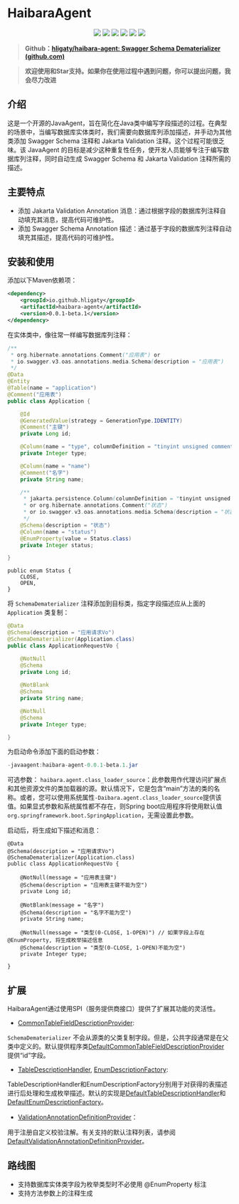 # HaibaraAgent

<p align="center">
<a href="https://openjdk.java.net/"><img src="https://img.shields.io/badge/JDK-17+-green?logo=java&amp;logoColor=white"></a>
<a href="https://github.com/hligaty/haibara-agent/blob/main/LICENSE"><img src="https://img.shields.io/github/license/hligaty/haibara-agent"></a>
<a href="https://api.github.com/repos/hligaty/haibara-agent/releases/latest"><img src="https://img.shields.io/github/v/release/hligaty/haibara-agent"></a>
<a href="https://github.com/hligaty/haibara-agent/stargazers"><img src="https://img.shields.io/github/stars/hligaty/haibara-agent"></a>
<a href="https://github.com/hligaty/haibara-agent/network/members"><img src="https://img.shields.io/github/forks/hligaty/haibara-agent"></a>
<a href="https://github.com/hligaty/haibara-agent/issues?q=is%3Aissue+is%3Aclosed"><img src="https://img.shields.io/github/issues-closed-raw/hligaty/haibara-agent"></a>
</p>



> **Github：[hligaty/haibara-agent: Swagger Schema Dematerializer (github.com)](https://github.com/hligaty/haibara-agent)**

> **欢迎使用和Star支持。如果你在使用过程中遇到问题，你可以提出问题，我会尽力改进**

##  介绍

这是一个开源的JavaAgent，旨在简化在Java类中编写字段描述的过程。在典型的场景中，当编写数据库实体类时，我们需要向数据库列添加描述，并手动为其他类添加 Swagger Schema 注释和 Jakarta Validation 注释。这个过程可能很乏味。该 JavaAgent 的目标是减少这种重复性任务，使开发人员能够专注于编写数据库列注释，同时自动生成 Swagger Schema 和 Jakarta Validation 注释所需的描述。

## 主要特点

- 添加 Jakarta Validation Annotation 消息：通过根据字段的数据库列注释自动填充其消息，提高代码可维护性。
- 添加 Swagger Schema Annotation 描述：通过基于字段的数据库列注释自动填充其描述，提高代码的可维护性。

## 安装和使用

添加以下Maven依赖项：

```xml
<dependency>
    <groupId>io.github.hligaty</groupId>
    <artifactId>haibara-agent</artifactId>
    <version>0.0.1-beta.1</version>
</dependency>
```

在实体类中，像往常一样编写数据库列注释：

```java
/**
 * org.hibernate.annotations.Comment("应用表") or
 * io.swagger.v3.oas.annotations.media.Schema(description = "应用表")
 */
@Data
@Entity
@Table(name = "application")
@Comment("应用表")
public class Application {

    @Id
    @GeneratedValue(strategy = GenerationType.IDENTITY)
    @Comment("主键")
    private Long id;

    @Column(name = "type", columnDefinition = "tinyint unsigned comment '类型'")
    private Integer type;

    @Column(name = "name")
    @Comment("名字")
    private String name;

    /**
     * jakarta.persistence.Column(columnDefinition = "tinyint unsigned comment '状态'", ...)
     * or org.hibernate.annotations.Comment("状态")
     * or io.swagger.v3.oas.annotations.media.Schema(description = "状态")
     */
    @Schema(description = "状态")
    @Column(name = "status")
    @EnumProperty(value = Status.class)
    private Integer status;

}
```

```
public enum Status {
    CLOSE,
    OPEN,
}
```

将 `SchemaDematerializer` 注释添加到目标类，指定字段描述应从上面的 `Application` 类复制：

```java
@Data
@Schema(description = "应用请求Vo")
@SchemaDematerializer(Application.class)
public class ApplicationRequestVo {

    @NotNull
    @Schema
    private Long id;
    
    @NotBlank
    @Schema
    private String name;

    @NotNull
    @Schema
    private Integer type;

}
```

为启动命令添加下面的启动参数：

```java
-javaagent:haibara-agent-0.0.1-beta.1.jar
```

可选参数：
`haibara.agent.class_loader_source`：此参数用作代理访问扩展点和其他资源文件的类加载器的源。默认情况下，它是包含“main”方法的类的名称。或者，您可以使用系统属性`-Daibara.agent.class_loader_source`提供该值。如果显式参数和系统属性都不存在，则Spring boot应用程序将使用默认值`org.springframework.boot.SpringApplication`，无需设置此参数。

启动后，将生成如下描述和消息：

    @Data
    @Schema(description = "应用请求Vo")
    @SchemaDematerializer(Application.class)
    public class ApplicationRequestVo {
    
        @NotNull(message = "应用表主键")
        @Schema(description = "应用表主键不能为空")
        private Long id;
        
        @NotBlank(message = "名字")
        @Schema(description = "名字不能为空")
        private String name;
    
        @NotNull(message = "类型(0-CLOSE, 1-OPEN)") // 如果字段上存在 @EnumProperty, 将生成枚举描述信息
        @Schema(description = "类型(0-CLOSE, 1-OPEN)不能为空")
        private Integer type;
    
    }

## 扩展

HaibaraAgent通过使用SPI（服务提供商接口）提供了扩展其功能的灵活性。

-  [CommonTableFieldDescriptionProvider](src/main/java/io/github/hligaty/haibaraag/spi/CommonTableFieldDescriptionProvider.java):

`SchemaDematerializer` 不会从源类的父类复制字段。但是，公共字段通常是在父类中定义的。默认提供程序类[DefaultCommonTableFieldDescriptionProvider](src/main/java/io/github/hligaty/haibaraag/spi/DefaultCommonTableFieldDescriptionProvider.java) 提供“id”字段。

-   [TableDescriptionHandler](src/main/java/io/github/hligaty/haibaraag/spi/TableDescriptionHandler.java),   [EnumDescriptionFactory](src/main/java/io/github/hligaty/haibaraag/spi/EnumDescriptionFactory.java):

TableDescriptionHandler和EnumDescriptionFactory分别用于对获得的表描述进行后处理和生成枚举描述。默认的实现是[DefaultTableDescriptionHandler](src/main/java/io/github/hligaty/haibaraag/spi/DefaultTableDescriptationHandler.java)和[DefaultEnumDescriptionFactory](srg/main/java/io/github/hlegaty/haibaraag/spi/DfaultEnumDescriptationFactory.java)。

-  [ValidationAnnotationDefinitionProvider](src/main/java/io/github/hligaty/haibaraag/spi/ValidationAnnotationDefinitionProvider.java)：

用于注册自定义校验注解。有关支持的默认注释列表，请参阅[DefaultValidationAnnotationDefinitionProvider](src/main/java/io/github/hligaty/haibaraag/spi/DefaultValidationAnnotationDefinitionProvider.java)。

## 路线图

- 支持数据库实体类字段为枚举类型时不必使用 @EnumProperty 标注
- 支持方法参数上的注释生成
